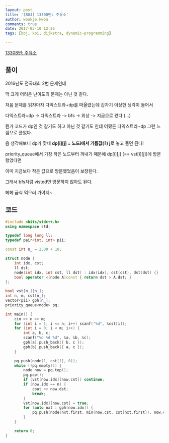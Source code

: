 ```yaml
---
layout: post
title: '[BOJ] 13308번: 주유소'
author: wookje.kwon
comments: true
date: 2017-03-10 12:26
tags: [boj, koi, dijkstra, dynamic-programming]

---
```


[13308번: 주유소](https://www.acmicpc.net/problem/13308)

## 풀이

2016년도 전국대회 2번 문제인데  

막 크게 어려운 난이도의 문제는 아닌 것 같다.  

처음 문제를 읽자마자 다익스트라+dp를 떠올렸는데 갑자기 이상한 생각이 들어서  

다익스트라+dp -> 다익스트라 -> bfs -> 위상 -> 지금으로 왔다 (...)  

뭔가 코드가 dp인 것 같기도 하고 아닌 것 같기도 한데 어쨌든 다익스트라+dp 그런 느낌으로 풀었다.  

음 생각해보니 dp가 맞네 **dp[i][j] = 노드i에서 기름값(?) j**로 놓고 풀면 된다!  

priority_queue에서 가장 작은 노드부터 꺼내기 때문에 dp[i][j] (== vst[i][j])에 방문했었다면  

이미 지금보다 작은 값으로 방문했었음이 보장된다.

그래서 bfs처럼 visted면 방문하지 않아도 된다.  

헤헤 급식 먹으러 가야지~

## 코드

```cpp
#include <bits/stdc++.h>
using namespace std;

typedef long long ll;
typedef pair<int, int> pii;

const int n_ = 2500 + 10;

struct node {
	int idx, cst;
	ll dst;
	node(int idx, int cst, ll dst) : idx(idx), cst(cst), dst(dst) {}
	bool operator <(node A)const { return dst > A.dst; }
};

bool vst[n_][n_];
int n, m, cst[n_];
vector<pii> gph[n_];
priority_queue<node> pq;

int main() {
	cin >> n >> m;
	for (int i = 1; i <= n; i++) scanf("%d", &cst[i]);
	for (int i = 0; i < m; i++) {
		int a, b, c;
		scanf("%d %d %d", &a, &b, &c);
		gph[a].push_back({ b, c });
		gph[b].push_back({ a, c });
	}

	pq.push(node(1, cst[1], 0));
	while (!pq.empty()) {
		node now = pq.top();
		pq.pop();
		if (vst[now.idx][now.cst]) continue;
		if (now.idx == n) {
			cout << now.dst;
			break;
		}
		vst[now.idx][now.cst] = true;
		for (auto nxt : gph[now.idx]) {
			pq.push(node(nxt.first, min(now.cst, cst[nxt.first]), now.cst * nxt.second + now.dst));
		}
	}

	return 0;
}
```
